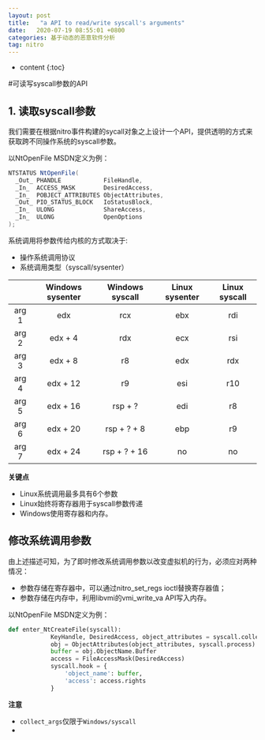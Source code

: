 ```yaml
---
layout: post
title:   "a API to read/write syscall's arguments"
date:   2020-07-19 08:55:01 +0800
categories: 基于动态的恶意软件分析
tag: nitro
---
```


* content
{:toc}




#可读写syscall参数的API

## 1. 读取syscall参数

我们需要在根据nitro事件构建的sycall对象之上设计一个API，提供透明的方式来获取跨不同操作系统的syscall参数。

以NtOpenFile MSDN定义为例：

```c#
NTSTATUS NtOpenFile(
  _Out_ PHANDLE            FileHandle,
  _In_  ACCESS_MASK        DesiredAccess,
  _In_  POBJECT_ATTRIBUTES ObjectAttributes,
  _Out_ PIO_STATUS_BLOCK   IoStatusBlock,
  _In_  ULONG              ShareAccess,
  _In_  ULONG              OpenOptions
);
```

系统调用将参数传给内核的方式取决于:

* 操作系统调用协议
* 系统调用类型（syscall/sysenter）

|       | Windows sysenter | Windows syscall | Linux sysenter | Linux syscall |
| :---: | :--------------: | :-------------: | :------------: | :-----------: |
| arg 1 |       edx        |       rcx       |      ebx       |      rdi      |
| arg 2 |     edx + 4      |       rdx       |      ecx       |      rsi      |
| arg 3 |     edx + 8      |       r8        |      edx       |      rdx      |
| arg 4 |     edx + 12     |       r9        |      esi       |      r10      |
| arg 5 |     edx + 16     |     rsp + ?     |      edi       |      r8       |
| arg 6 |     edx + 20     |   rsp + ? + 8   |      ebp       |      r9       |
| arg 7 |     edx + 24     |  rsp + ? + 16   |       no       |      no       |

**关键点**

* Linux系统调用最多具有6个参数
* Linux始终将寄存器用于syscall参数传递
* Windows使用寄存器和内存。

## 修改系统调用参数

由上述描述可知，为了即时修改系统调用参数以改变虚拟机的行为，必须应对两种情况：

* 参数存储在寄存器中，可以通过nitro_set_regs ioctl替换寄存器值；
* 参数存储在内存中，利用libvmi的vmi_write_va API写入内存。

以NtOpenFile MSDN定义为例：

```python
def enter_NtCreateFile(syscall):
            KeyHandle, DesiredAccess, object_attributes = syscall.collect_args(3)
            obj = ObjectAttributes(object_attributes, syscall.process)
            buffer = obj.ObjectName.Buffer
            access = FileAccessMask(DesiredAccess)
            syscall.hook = {
                'object_name': buffer,
                'access': access.rights
            }
```

**注意**

* `collect_args`仅限于`Windows/syscall`
* 